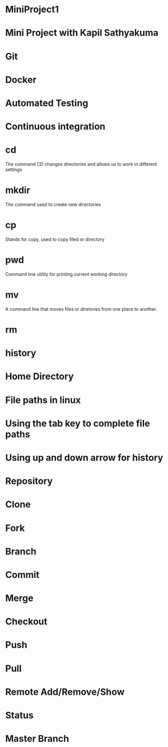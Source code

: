# MiniProject1
# Mini Project with Kapil Sathyakuma
# Git

# Docker
# Automated Testing
# Continuous integration

# cd
The command CD changes directories and allows us to work in different settings
# mkdir
The command used to create new directories
# cp
Stands for copy, used to copy filed or directory
# pwd
Command line utility for printing current working directory
# mv
A command line that moves files or diretories from one place to another.

# rm
# history
# Home Directory
# File paths in linux
# Using the tab key to complete file paths
# Using up and down arrow for history

# Repository
# Clone
# Fork
# Branch
# Commit
# Merge
# Checkout
# Push
# Pull
# Remote Add/Remove/Show
# Status
# Master Branch
